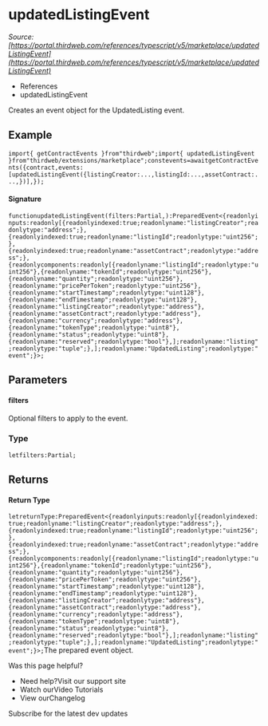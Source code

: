 # updatedListingEvent

*Source: [https://portal.thirdweb.com/references/typescript/v5/marketplace/updatedListingEvent](https://portal.thirdweb.com/references/typescript/v5/marketplace/updatedListingEvent)*

* References
* updatedListingEvent

Creates an event object for the UpdatedListing event.

## Example

`import{ getContractEvents }from"thirdweb";import{ updatedListingEvent }from"thirdweb/extensions/marketplace";constevents=awaitgetContractEvents({contract,events: [updatedListingEvent({listingCreator:...,listingId:...,assetContract:...,})],});`
#### Signature

`functionupdatedListingEvent(filters:Partial,):PreparedEvent<{readonlyinputs:readonly[{readonlyindexed:true;readonlyname:"listingCreator";readonlytype:"address";},{readonlyindexed:true;readonlyname:"listingId";readonlytype:"uint256";},{readonlyindexed:true;readonlyname:"assetContract";readonlytype:"address";},{readonlycomponents:readonly[{readonlyname:"listingId";readonlytype:"uint256"},{readonlyname:"tokenId";readonlytype:"uint256"},{readonlyname:"quantity";readonlytype:"uint256"},{readonlyname:"pricePerToken";readonlytype:"uint256"},{readonlyname:"startTimestamp";readonlytype:"uint128"},{readonlyname:"endTimestamp";readonlytype:"uint128"},{readonlyname:"listingCreator";readonlytype:"address"},{readonlyname:"assetContract";readonlytype:"address"},{readonlyname:"currency";readonlytype:"address"},{readonlyname:"tokenType";readonlytype:"uint8"},{readonlyname:"status";readonlytype:"uint8"},{readonlyname:"reserved";readonlytype:"bool"},];readonlyname:"listing";readonlytype:"tuple";},];readonlyname:"UpdatedListing";readonlytype:"event";}>;`
## Parameters

#### filters

Optional filters to apply to the event.

### Type

`letfilters:Partial;`
## Returns

#### Return Type

`letreturnType:PreparedEvent<{readonlyinputs:readonly[{readonlyindexed:true;readonlyname:"listingCreator";readonlytype:"address";},{readonlyindexed:true;readonlyname:"listingId";readonlytype:"uint256";},{readonlyindexed:true;readonlyname:"assetContract";readonlytype:"address";},{readonlycomponents:readonly[{readonlyname:"listingId";readonlytype:"uint256"},{readonlyname:"tokenId";readonlytype:"uint256"},{readonlyname:"quantity";readonlytype:"uint256"},{readonlyname:"pricePerToken";readonlytype:"uint256"},{readonlyname:"startTimestamp";readonlytype:"uint128"},{readonlyname:"endTimestamp";readonlytype:"uint128"},{readonlyname:"listingCreator";readonlytype:"address"},{readonlyname:"assetContract";readonlytype:"address"},{readonlyname:"currency";readonlytype:"address"},{readonlyname:"tokenType";readonlytype:"uint8"},{readonlyname:"status";readonlytype:"uint8"},{readonlyname:"reserved";readonlytype:"bool"},];readonlyname:"listing";readonlytype:"tuple";},];readonlyname:"UpdatedListing";readonlytype:"event";}>;`The prepared event object.

Was this page helpful?

* Need help?Visit our support site
* Watch ourVideo Tutorials
* View ourChangelog

Subscribe for the latest dev updates

